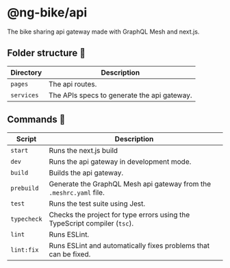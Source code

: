 # @ng-bike/api

The bike sharing api gateway made with GraphQL Mesh and next.js.

## Folder structure 📁

| Directory  | Description                                 |
| ---------- | ------------------------------------------- |
| `pages`    | The api routes.                             |
| `services` | The APIs specs to generate the api gateway. |

## Commands 📜

| Script      | Description                                                               |
| ----------- | ------------------------------------------------------------------------- |
| `start`     | Runs the next.js build                                                    |
| `dev`       | Runs the api gateway in development mode.                                 |
| `build`     | Builds the api gateway.                                                   |
| `prebuild`  | Generate the GraphQL Mesh api gateway from the `.meshrc.yaml` file.       |
| `test`      | Runs the test suite using Jest.                                           |
| `typecheck` | Checks the project for type errors using the TypeScript compiler (`tsc`). |
| `lint`      | Runs ESLint.                                                              |
| `lint:fix`  | Runs ESLint and automatically fixes problems that can be fixed.           |
